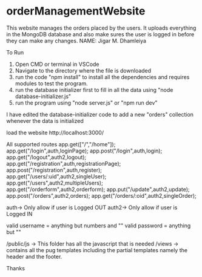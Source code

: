 # orderManagementWebsite
This website manages the orders placed by the users. It uploads everything in the MongoDB database and also make sures the user is logged in before they can make any changes.
NAME: Jigar M. Dhamleiya

To Run
1) Open CMD or terminal in VSCode
2) Navigate to the directory where the file is downloaded
3) run the code "npm install" to install all the dependencies and requires modules to test the program.
4) run the database initializer first to fill in all the data using "node database-initializer.js"
5) run the program using "node server.js" or "npm run dev"

I have edited the database-initializer code to add a new "orders" collection whenever the data is initialized

load the website 
http://localhost:3000/

All supported routes
app.get(["/","/home"]);
app.get("/login",auth,loginPage);
app.post("/login",auth,login);
app.get("/logout",auth2,logout);
app.get("/registration",auth,registrationPage);
app.post("/registration",auth,register);
app.get("/users/:uid",auth2,singleUser);
app.get("/users",auth2,multipleUsers);
app.get("/orderform",auth2,orderform);
app.put("/update",auth2,update);
app.post("/orders",auth2,orders);
app.get("/orders/:oid",auth2,singleOrder);

auth-> Only allow if user is Logged OUT
auth2-> Only allow if user is Logged IN

valid username = anything but numbers and ""
valid password = anything but ""

/public/js -> This folder has all the javascript that is needed
/views -> contains all the pug templates including the partial templates namely the header and the footer.

Thanks

